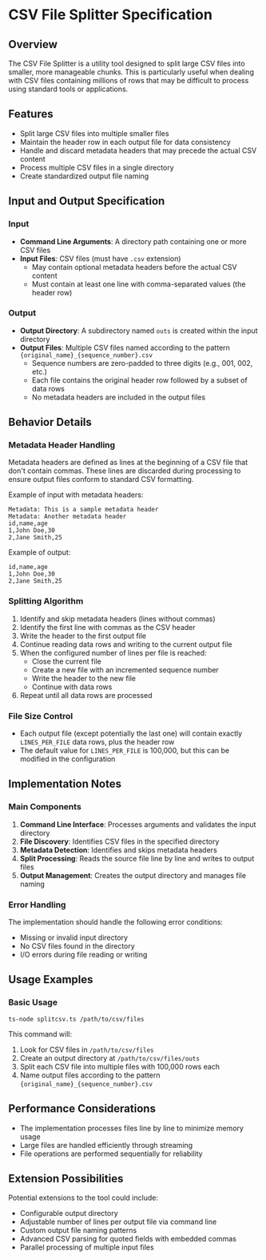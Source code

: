 # CSV File Splitter Specification

## Overview

The CSV File Splitter is a utility tool designed to split large CSV files into smaller, more manageable chunks. This is particularly useful when dealing with CSV files containing millions of rows that may be difficult to process using standard tools or applications.

## Features

- Split large CSV files into multiple smaller files
- Maintain the header row in each output file for data consistency
- Handle and discard metadata headers that may precede the actual CSV content
- Process multiple CSV files in a single directory
- Create standardized output file naming

## Input and Output Specification

### Input

- **Command Line Arguments**: A directory path containing one or more CSV files
- **Input Files**: CSV files (must have `.csv` extension)
  - May contain optional metadata headers before the actual CSV content
  - Must contain at least one line with comma-separated values (the header row)

### Output

- **Output Directory**: A subdirectory named `outs` is created within the input directory
- **Output Files**: Multiple CSV files named according to the pattern `{original_name}_{sequence_number}.csv`
  - Sequence numbers are zero-padded to three digits (e.g., 001, 002, etc.)
  - Each file contains the original header row followed by a subset of data rows
  - No metadata headers are included in the output files

## Behavior Details

### Metadata Header Handling

Metadata headers are defined as lines at the beginning of a CSV file that don't contain commas. These lines are discarded during processing to ensure output files conform to standard CSV formatting.

Example of input with metadata headers:

```
Metadata: This is a sample metadata header
Metadata: Another metadata header
id,name,age
1,John Doe,30
2,Jane Smith,25
```

Example of output:

```
id,name,age
1,John Doe,30
2,Jane Smith,25
```

### Splitting Algorithm

1. Identify and skip metadata headers (lines without commas)
2. Identify the first line with commas as the CSV header
3. Write the header to the first output file
4. Continue reading data rows and writing to the current output file
5. When the configured number of lines per file is reached:
   - Close the current file
   - Create a new file with an incremented sequence number
   - Write the header to the new file
   - Continue with data rows
6. Repeat until all data rows are processed

### File Size Control

- Each output file (except potentially the last one) will contain exactly `LINES_PER_FILE` data rows, plus the header row
- The default value for `LINES_PER_FILE` is 100,000, but this can be modified in the configuration

## Implementation Notes

### Main Components

1. **Command Line Interface**: Processes arguments and validates the input directory
2. **File Discovery**: Identifies CSV files in the specified directory
3. **Metadata Detection**: Identifies and skips metadata headers
4. **Split Processing**: Reads the source file line by line and writes to output files
5. **Output Management**: Creates the output directory and manages file naming

### Error Handling

The implementation should handle the following error conditions:
- Missing or invalid input directory
- No CSV files found in the directory
- I/O errors during file reading or writing

## Usage Examples

### Basic Usage

```
ts-node splitcsv.ts /path/to/csv/files
```

This command will:
1. Look for CSV files in `/path/to/csv/files`
2. Create an output directory at `/path/to/csv/files/outs`
3. Split each CSV file into multiple files with 100,000 rows each
4. Name output files according to the pattern `{original_name}_{sequence_number}.csv`

## Performance Considerations

- The implementation processes files line by line to minimize memory usage
- Large files are handled efficiently through streaming
- File operations are performed sequentially for reliability

## Extension Possibilities

Potential extensions to the tool could include:
- Configurable output directory
- Adjustable number of lines per output file via command line
- Custom output file naming patterns
- Advanced CSV parsing for quoted fields with embedded commas
- Parallel processing of multiple input files
